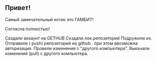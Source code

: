 ## Привет!

Самый замечательный котик это ГАМБИТ!

Согласна полностью! 

Саздали аккаунт на GETHUB
Создали лок.репозиторий
Подружили их.
Отправили ( push) репозиторий на github . при этом ввозможна авторизация.
Провели изменения с "другого компьютера".
Выкачали изменения (pull) c другого компьютера.